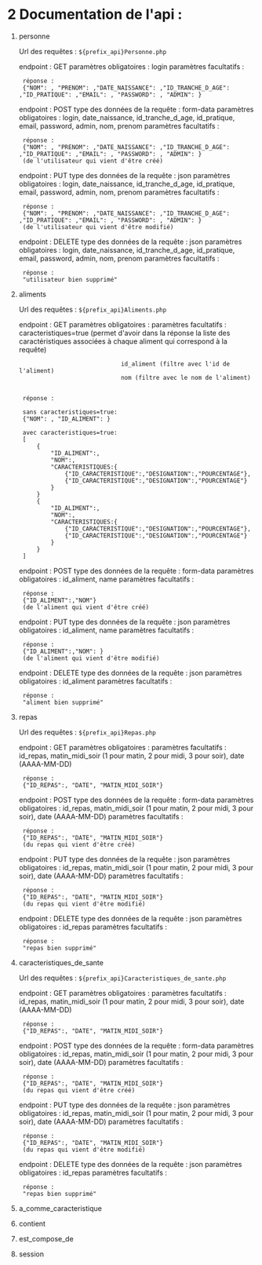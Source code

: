 # 2 Documentation de l'api :

1) personne

    Url des requêtes : `${prefix_api}Personne.php`
    
    endpoint : GET
        paramètres obligatoires : login
        paramètres facultatifs : 

        réponse :
        {"NOM": , "PRENOM": ,"DATE_NAISSANCE": ,"ID_TRANCHE_D_AGE": ,"ID_PRATIQUE": ,"EMAIL": , "PASSWORD": , "ADMIN": }
    
    endpoint : POST
        type des données de la requête : form-data
        paramètres obligatoires : login, date_naissance, id_tranche_d_age, id_pratique, email, password, admin, nom, prenom
        paramètres facultatifs : 

        réponse :
        {"NOM": , "PRENOM": ,"DATE_NAISSANCE": ,"ID_TRANCHE_D_AGE": ,"ID_PRATIQUE": ,"EMAIL": , "PASSWORD": , "ADMIN": }
        (de l'utilisateur qui vient d'être créé)

    endpoint : PUT
    type des données de la requête : json
        paramètres obligatoires : login, date_naissance, id_tranche_d_age, id_pratique, email, password, admin, nom, prenom
        paramètres facultatifs : 

        réponse :
        {"NOM": , "PRENOM": ,"DATE_NAISSANCE": ,"ID_TRANCHE_D_AGE": ,"ID_PRATIQUE": ,"EMAIL": , "PASSWORD": , "ADMIN": }
        (de l'utilisateur qui vient d'être modifié)

    endpoint : DELETE
    type des données de la requête : json
        paramètres obligatoires : login, date_naissance, id_tranche_d_age, id_pratique, email, password, admin, nom, prenom
        paramètres facultatifs : 

        réponse :
        "utilisateur bien supprimé"

2) aliments

    Url des requêtes : `${prefix_api}Aliments.php`
    
    endpoint : GET
        paramètres obligatoires : 
        paramètres facultatifs :    caracteristiques=true (permet d'avoir dans la réponse la liste des caractéristiques associées à chaque aliment qui correspond à la requête)

                                    id_aliment (filtre avec l'id de l'aliment)
                                    nom (filtre avec le nom de l'aliment)


        réponse :

        sans caracteristiques=true:
        {"NOM": , "ID_ALIMENT": }

        avec caracteristiques=true:
        [
            {
                "ID_ALIMENT":,
                "NOM":,
                "CARACTERISTIQUES:{
                    {"ID_CARACTERISTIQUE":,"DESIGNATION":,"POURCENTAGE"},
                    {"ID_CARACTERISTIQUE":,"DESIGNATION":,"POURCENTAGE"}
                }
            }
            {
                "ID_ALIMENT":,
                "NOM":,
                "CARACTERISTIQUES:{
                    {"ID_CARACTERISTIQUE":,"DESIGNATION":,"POURCENTAGE"},
                    {"ID_CARACTERISTIQUE":,"DESIGNATION":,"POURCENTAGE"}
                }
            }
        ]
    
    endpoint : POST
        type des données de la requête : form-data
        paramètres obligatoires : id_aliment, name
        paramètres facultatifs : 

        réponse :
        {"ID_ALIMENT":,"NOM"}
        (de l'aliment qui vient d'être créé)

    endpoint : PUT
    type des données de la requête : json
        paramètres obligatoires : id_aliment, name
        paramètres facultatifs : 

        réponse :
        {"ID_ALIMENT":,"NOM": }
        (de l'aliment qui vient d'être modifié)

    endpoint : DELETE
    type des données de la requête : json
        paramètres obligatoires : id_aliment
        paramètres facultatifs : 

        réponse :
        "aliment bien supprimé"

3) repas

    Url des requêtes : `${prefix_api}Repas.php`
    
    endpoint : GET
        paramètres obligatoires : 
        paramètres facultatifs : id_repas, matin_midi_soir (1 pour matin, 2 pour midi, 3 pour soir), date (AAAA-MM-DD)

        réponse :
        {"ID_REPAS":, "DATE", "MATIN_MIDI_SOIR"}
    
    endpoint : POST
        type des données de la requête : form-data
        paramètres obligatoires : id_repas, matin_midi_soir (1 pour matin, 2 pour midi, 3 pour soir), date (AAAA-MM-DD)
        paramètres facultatifs : 

        réponse :
        {"ID_REPAS":, "DATE", "MATIN_MIDI_SOIR"}
        (du repas qui vient d'être créé)

    endpoint : PUT
    type des données de la requête : json
        paramètres obligatoires : id_repas, matin_midi_soir (1 pour matin, 2 pour midi, 3 pour soir), date (AAAA-MM-DD)
        paramètres facultatifs : 

        réponse :
        {"ID_REPAS":, "DATE", "MATIN_MIDI_SOIR"}
        (du repas qui vient d'être modifié)

    endpoint : DELETE
    type des données de la requête : json
        paramètres obligatoires : id_repas
        paramètres facultatifs : 

        réponse :
        "repas bien supprimé"

4) caracteristiques_de_sante

    Url des requêtes : `${prefix_api}Caracteristiques_de_sante.php`
    
    endpoint : GET
        paramètres obligatoires : 
        paramètres facultatifs : id_repas, matin_midi_soir (1 pour matin, 2 pour midi, 3 pour soir), date (AAAA-MM-DD)

        réponse :
        {"ID_REPAS":, "DATE", "MATIN_MIDI_SOIR"}
    
    endpoint : POST
        type des données de la requête : form-data
        paramètres obligatoires : id_repas, matin_midi_soir (1 pour matin, 2 pour midi, 3 pour soir), date (AAAA-MM-DD)
        paramètres facultatifs : 

        réponse :
        {"ID_REPAS":, "DATE", "MATIN_MIDI_SOIR"}
        (du repas qui vient d'être créé)

    endpoint : PUT
    type des données de la requête : json
        paramètres obligatoires : id_repas, matin_midi_soir (1 pour matin, 2 pour midi, 3 pour soir), date (AAAA-MM-DD)
        paramètres facultatifs : 

        réponse :
        {"ID_REPAS":, "DATE", "MATIN_MIDI_SOIR"}
        (du repas qui vient d'être modifié)

    endpoint : DELETE
    type des données de la requête : json
        paramètres obligatoires : id_repas
        paramètres facultatifs : 

        réponse :
        "repas bien supprimé"

5) a_comme_caracteristique



6) contient
7) est_compose_de
8) session